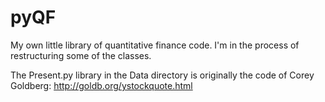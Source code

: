 pyQF
====

My own little library of quantitative finance code. I'm in the process of restructuring some of the classes.

The Present.py library in the Data directory is originally the code of Corey Goldberg: http://goldb.org/ystockquote.html


